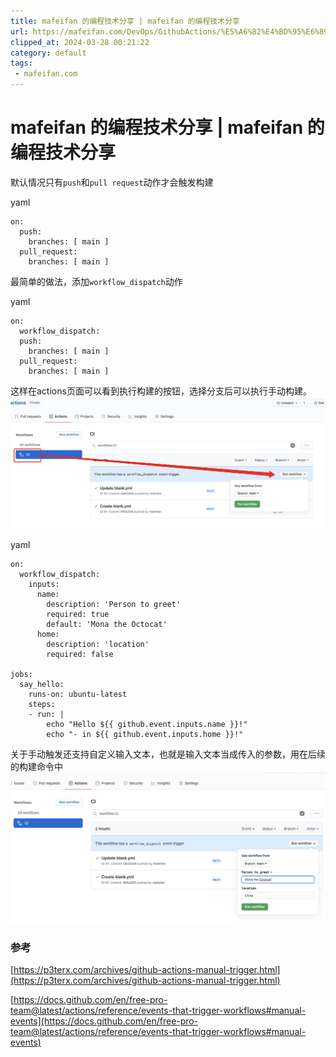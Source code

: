 ```yaml
---
title: mafeifan 的编程技术分享 | mafeifan 的编程技术分享
url: https://mafeifan.com/DevOps/GithubActions/%E5%A6%82%E4%BD%95%E6%89%8B%E5%8A%A8%E8%A7%A6%E5%8F%91%E6%9E%84%E5%BB%BA.html
clipped_at: 2024-03-28 00:21:22
category: default
tags: 
 - mafeifan.com
---
```



# mafeifan 的编程技术分享 | mafeifan 的编程技术分享

默认情况只有`push`和`pull request`动作才会触发构建

yaml

```plain
on:
  push:
    branches: [ main ]
  pull_request:
    branches: [ main ]
```

最简单的做法，添加`workflow_dispatch`动作

yaml

```plain
on:
  workflow_dispatch:
  push:
    branches: [ main ]
  pull_request:
    branches: [ main ]
```

这样在actions页面可以看到执行构建的按钮，选择分支后可以执行手动构建。 ![image.png](assets/1711556482-e7f80bcd984ed59009f684daa65d0977.png)

yaml

```plain
on:
  workflow_dispatch:
    inputs:
      name:
        description: 'Person to greet'
        required: true
        default: 'Mona the Octocat'
      home:
        description: 'location'
        required: false

jobs:
  say_hello:
    runs-on: ubuntu-latest
    steps:
    - run: |
        echo "Hello ${{ github.event.inputs.name }}!"
        echo "- in ${{ github.event.inputs.home }}!"
```

关于手动触发还支持自定义输入文本，也就是输入文本当成传入的参数，用在后续的构建命令中 ![image.png](assets/1711556482-7b23e489cc0a86ab3352f4d2478ff269.png)

### 参考 [​](#%E5%8F%82%E8%80%83)

[https://p3terx.com/archives/github-actions-manual-trigger.html](https://p3terx.com/archives/github-actions-manual-trigger.html)

[https://docs.github.com/en/free-pro-team@latest/actions/reference/events-that-trigger-workflows#manual-events](https://docs.github.com/en/free-pro-team@latest/actions/reference/events-that-trigger-workflows#manual-events)